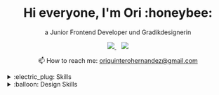 

<h1 align="center">
 Hi everyone, I'm Ori :honeybee:
</h1>

<p align="center">
 a Junior Frontend Developer und Gradikdesignerin
</p>

<!-- <p align="center" >
 from Venezuela <strong>but</strong> now in Germany!
</p> -->

<p align="center">
 <a href="https://www.linkedin.com/in/oriana-quintero/">
    <img src="https://img.shields.io/badge/linkedin-%230077B5.svg?&style=for-the-badge&logo=linkedin&logoColor=white" />
 </a>&nbsp;&nbsp;
 
 <a href="https://www.behance.net/orianaqh">
   <img src="https://img.shields.io/badge/Behance-0054F7?style=for-the-badge&logo=behance&logoColor=white"/>
 </a>
</p>

<p align='center'>
  📫 How to reach me: <a href='mailto:oriquinterohernandez@gmail.com'>oriquinterohernandez@gmail.com</a>
</p>

<details>
  <summary> :electric_plug: Skills</summary>
 <ul>
  <li></li>
  <li></li>
  <li></li>
  <li>HTML</li>
  <li>CSS/SCSS</li>
</details>

<details>
  <summary>:balloon: Design Skills</summary>
 <ul>
  <li>Adobe Illustrator</li>
  <li>Adobe Photoshop</li>
  <li>Adobe InDesign</li>
  <li>CorelDraw</li>
  <li>Figma</li>
</details>
